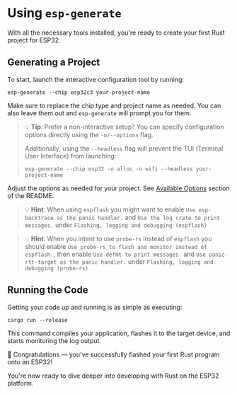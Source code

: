# Using `esp-generate`

With all the necessary tools installed, you're ready to create your first Rust project for ESP32.

## Generating a Project

To start, launch the interactive configuration tool by running:

```shell
esp-generate --chip esp32c3 your-project-name
```

<!-- 0.4.0 doesn't include the full interactive mode, yet --->
Make sure to replace the chip type and project name as needed. You can also leave them out and `esp-generate` will prompt you for them.

<!---
I think a screenshot would make all this look a bit more interesting - but the drawback is it will "always" be outdated.
--->

> 💡 **Tip**: Prefer a non-interactive setup? You can specify configuration options directly using the `-o/--options` flag.
>
> Additionally, using the `--headless` flag will prevent the TUI (Terminal User Interface) from launching:
> ```shell
> esp-generate --chip esp32 -o alloc -o wifi --headless your-project-name
> ```

Adjust the options as needed for your project. See [Available Options][available-options] section of the README.

[available-options]: https://github.com/esp-rs/esp-generate?tab=readme-ov-file#available-options

> 💡 **Hint**: When using `espflash` you might want to enable `Use esp-backtrace as the panic handler.` and `Use the log crate to print messages.` under `Flashing, logging and debugging (espflash)`

> 💡 **Hint**: When you intent to use `probe-rs` instead of `espflash` you should enable `Use probe-rs to flash and monitor instead of espflash.`, then enable `Use defmt to print messages.` and `Use panic-rtt-target as the panic handler.` under `Flashing, logging and debugging (probe-rs)`

<!---
Hints make up half of the contents here - looks weird. Not sure we should tell people about non-UI usage here?
They are just about to flash their ever first program to a chip
--->

## Running the Code

Getting your code up and running is as simple as executing:

```shell
cargo run --release
```

This command compiles your application, flashes it to the target device, and starts monitoring the log output.

🎉 Congratulations — you've successfully flashed your first Rust program onto an ESP32!

You're now ready to dive deeper into developing with Rust on the ESP32 platform.

